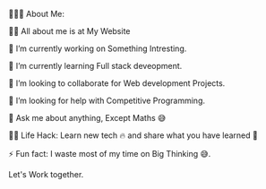 👨🏻‍💻 About Me:

🙋‍♂️ All about me is at My Website

🔭 I’m currently working on Something Intresting.

🌱 I’m currently learning Full stack deveopment.

👯 I’m looking to collaborate for Web development Projects.

🤔 I’m looking for help with Competitive Programming.

💬 Ask me about anything, Except Maths 😅

👨‍💻 Life Hack: Learn new tech 🔥 and share what you have learned 🎉

⚡ Fun fact: I waste most of my time on Big Thinking 😅.

Let's Work together.
